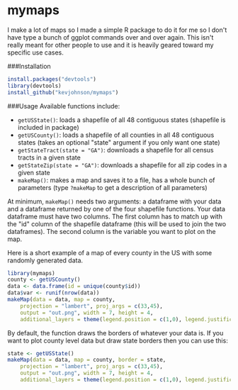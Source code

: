 # mymaps

I make a lot of maps so I made a simple R package to do it for me so I don't have type a bunch of ggplot commands over and over again.  This isn't really meant for other people to use and it is heavily geared toward my specific use cases.

###Installation
```R
install.packages("devtools")
library(devtools)
install_github("kevjohnson/mymaps")
```

###Usage
Available functions include:
* `getUSState()`: loads a shapefile of all 48 contiguous states (shapefile is included in package)
* `getUSCounty()`: loads a shapefile of all counties in all 48 contiguous states (takes an optional "state" argument if you only want one state)
* `getStateTract(state = "GA")`: downloads a shapefile for all census tracts in a given state
* `getStateZip(state = "GA")`: downloads a shapefile for all zip codes in a given state
* `makeMap()`: makes a map and saves it to a file, has a whole bunch of parameters (type `?makeMap` to get a description of all parameters)

At minimum, `makeMap()` needs two arguments: a dataframe with your data and a dataframe returned by one of the four shapefile functions.  Your data dataframe must have two columns.  The first column has to match up with the "id" column of the shapefile dataframe (this will be used to join the two dataframes).  The second column is the variable you want to plot on the map.

Here is a short example of a map of every county in the US with some randomly generated data.

```R
library(mymaps)
county <- getUSCounty()
data <- data.frame(id = unique(county$id))
data$var <- runif(nrow(data))
makeMap(data = data, map = county,
    projection = "lambert", proj_args = c(33,45),
    output = "out.png", width = 7, height = 4,
    additional_layers = theme(legend.position = c(1,0), legend.justification = c(1,0)))
```

By default, the function draws the borders of whatever your data is.  If you want to plot county level data but draw state borders then you can use this:

```R
state <- getUSState()
makeMap(data = data, map = county, border = state,
    projection = "lambert", proj_args = c(33,45),
    output = "out.png", width = 7, height = 4,
    additional_layers = theme(legend.position = c(1,0), legend.justification = c(1,0)))
```
